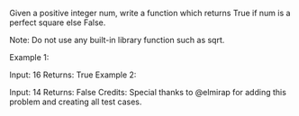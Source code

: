 Given a positive integer num, write a function which returns True if num is a perfect square else False.

Note: Do not use any built-in library function such as sqrt.

Example 1:

Input: 16
Returns: True
Example 2:

Input: 14
Returns: False
Credits:
Special thanks to @elmirap for adding this problem and creating all test cases.